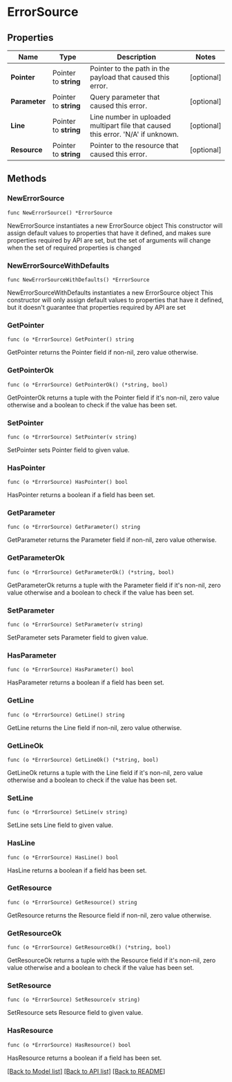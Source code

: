 # ErrorSource

## Properties

Name | Type | Description | Notes
------------ | ------------- | ------------- | -------------
**Pointer** | Pointer to **string** | Pointer to the path in the payload that caused this error. | [optional] 
**Parameter** | Pointer to **string** | Query parameter that caused this error. | [optional] 
**Line** | Pointer to **string** | Line number in uploaded multipart file that caused this error. &#39;N/A&#39; if unknown. | [optional] 
**Resource** | Pointer to **string** | Pointer to the resource that caused this error. | [optional] 

## Methods

### NewErrorSource

`func NewErrorSource() *ErrorSource`

NewErrorSource instantiates a new ErrorSource object
This constructor will assign default values to properties that have it defined,
and makes sure properties required by API are set, but the set of arguments
will change when the set of required properties is changed

### NewErrorSourceWithDefaults

`func NewErrorSourceWithDefaults() *ErrorSource`

NewErrorSourceWithDefaults instantiates a new ErrorSource object
This constructor will only assign default values to properties that have it defined,
but it doesn't guarantee that properties required by API are set

### GetPointer

`func (o *ErrorSource) GetPointer() string`

GetPointer returns the Pointer field if non-nil, zero value otherwise.

### GetPointerOk

`func (o *ErrorSource) GetPointerOk() (*string, bool)`

GetPointerOk returns a tuple with the Pointer field if it's non-nil, zero value otherwise
and a boolean to check if the value has been set.

### SetPointer

`func (o *ErrorSource) SetPointer(v string)`

SetPointer sets Pointer field to given value.

### HasPointer

`func (o *ErrorSource) HasPointer() bool`

HasPointer returns a boolean if a field has been set.

### GetParameter

`func (o *ErrorSource) GetParameter() string`

GetParameter returns the Parameter field if non-nil, zero value otherwise.

### GetParameterOk

`func (o *ErrorSource) GetParameterOk() (*string, bool)`

GetParameterOk returns a tuple with the Parameter field if it's non-nil, zero value otherwise
and a boolean to check if the value has been set.

### SetParameter

`func (o *ErrorSource) SetParameter(v string)`

SetParameter sets Parameter field to given value.

### HasParameter

`func (o *ErrorSource) HasParameter() bool`

HasParameter returns a boolean if a field has been set.

### GetLine

`func (o *ErrorSource) GetLine() string`

GetLine returns the Line field if non-nil, zero value otherwise.

### GetLineOk

`func (o *ErrorSource) GetLineOk() (*string, bool)`

GetLineOk returns a tuple with the Line field if it's non-nil, zero value otherwise
and a boolean to check if the value has been set.

### SetLine

`func (o *ErrorSource) SetLine(v string)`

SetLine sets Line field to given value.

### HasLine

`func (o *ErrorSource) HasLine() bool`

HasLine returns a boolean if a field has been set.

### GetResource

`func (o *ErrorSource) GetResource() string`

GetResource returns the Resource field if non-nil, zero value otherwise.

### GetResourceOk

`func (o *ErrorSource) GetResourceOk() (*string, bool)`

GetResourceOk returns a tuple with the Resource field if it's non-nil, zero value otherwise
and a boolean to check if the value has been set.

### SetResource

`func (o *ErrorSource) SetResource(v string)`

SetResource sets Resource field to given value.

### HasResource

`func (o *ErrorSource) HasResource() bool`

HasResource returns a boolean if a field has been set.


[[Back to Model list]](../README.md#documentation-for-models) [[Back to API list]](../README.md#documentation-for-api-endpoints) [[Back to README]](../README.md)


